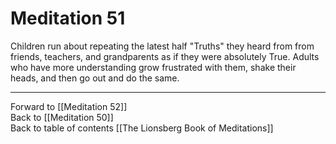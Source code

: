# Meditation 51

Children run about repeating the latest half "Truths" they heard from from friends, teachers, and grandparents as if they were absolutely True. Adults who have more understanding grow frustrated with them, shake their heads, and then go out and do the same. 

___

Forward to [[Meditation 52]]  
Back to [[Meditation 50]]  
Back to table of contents [[The Lionsberg Book of Meditations]]  